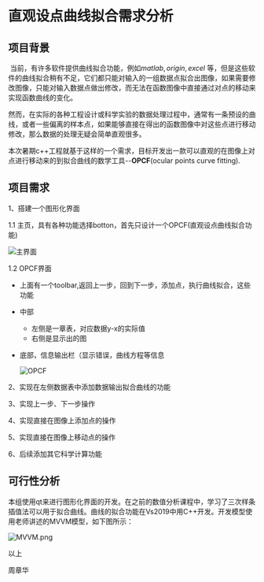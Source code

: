 # 直观设点曲线拟合需求分析

## 项目背景

​		当前，有许多软件提供曲线拟合功能，例如$matlab,origin,excel$ 等，但是这些软件的曲线拟合稍有不足，它们都只能对输入的一组数据点拟合出图像，如果需要修改图像，只能对输入数据点做出修改，而无法在函数图像中直接通过对点的移动来实现函数曲线的变化。

​		然而，在实际的各种工程设计或科学实验的数据处理过程中，通常有一条预设的曲线，或者一些偏离的样本点，如果能够直接在得出的函数图像中对这些点进行移动修改，那么数据的处理无疑会简单直观很多。

​		本次暑期c++工程就基于这样的一个需求，目标开发出一款可以直观的在图像上对点进行移动来的到拟合曲线的数学工具--**OPCF**(ocular points curve fitting).​

## 项目需求

1、搭建一个图形化界面

1.1 主页，具有各种功能选择botton，首先只设计一个OPCF(直观设点曲线拟合功能)

![主界面](https://github.com/zhou317/Experiment/blob/master/demand_analysis/img/主界面.png)



1.2 OPCF界面

* 上面有一个toolbar,返回上一步，回到下一步，添加点，执行曲线拟合，这些功能

* 中部

  * 左侧是一章表，对应数据y-x的实际值
  * 右侧是显示出的图

* 底部，信息输出栏（显示错误，曲线方程等信息

  ![OPCF](https://github.com/zhou317/Experiment/blob/master/demand_analysis/img/OPCF.png)

2、实现在左侧数据表中添加数据输出拟合曲线的功能

3、实现上一步、下一步操作

4、实现直接在图像上添加点的操作

5、实现直接在图像上移动点的操作

6、后续添加其它科学计算功能

## 可行性分析

​		本组使用qt来进行图形化界面的开发。在之前的数值分析课程中，学习了三次样条插值法可以用于拟合曲线。曲线的拟合功能在Vs2019中用C++开发。开发模型使用老师讲述的MVVM模型，如下图所示：

![MVVM.png](https://github.com/zhou317/Experiment/blob/master/demand_analysis/img/MVVM.png)

以上

周章华